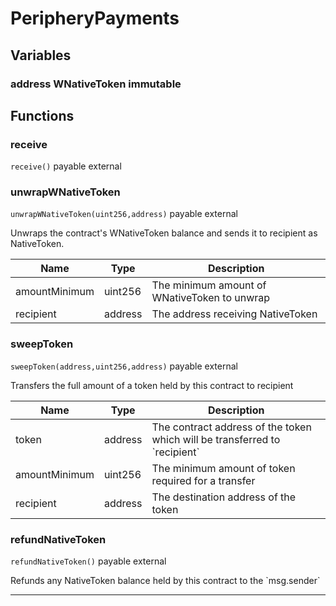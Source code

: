 

# PeripheryPayments



## Variables
### address WNativeToken immutable




## Functions
### receive


`receive()` payable external







### unwrapWNativeToken


`unwrapWNativeToken(uint256,address)` payable external

Unwraps the contract&#x27;s WNativeToken balance and sends it to recipient as NativeToken.



| Name | Type | Description |
| ---- | ---- | ----------- |
| amountMinimum | uint256 | The minimum amount of WNativeToken to unwrap |
| recipient | address | The address receiving NativeToken |


### sweepToken


`sweepToken(address,uint256,address)` payable external

Transfers the full amount of a token held by this contract to recipient



| Name | Type | Description |
| ---- | ---- | ----------- |
| token | address | The contract address of the token which will be transferred to &#x60;recipient&#x60; |
| amountMinimum | uint256 | The minimum amount of token required for a transfer |
| recipient | address | The destination address of the token |


### refundNativeToken


`refundNativeToken()` payable external

Refunds any NativeToken balance held by this contract to the &#x60;msg.sender&#x60;







---


